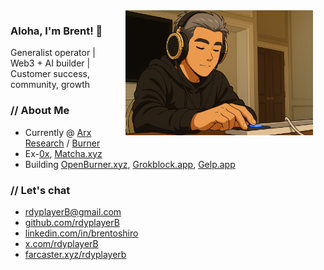 <img src="rdyplayerB.png" width="300" alt="rdyplayerB" align="right" hspace="20">

### Aloha, I'm Brent! 🤙
<p>Generalist operator | Web3 + AI builder | Customer success, community, growth</p>

### // About Me

- Currently @ [Arx Research](https://arxresearch.com) / [Burner](https://burner.pro)
- Ex-[0x](https://0x.org), [Matcha.xyz](https://matcha.xyz)
- Building [OpenBurner.xyz](https://openburner.xyz), [Grokblock.app](https://grokblock.app), [Gelp.app](https://gelp.app)

### // Let's chat

- [rdyplayerB@gmail.com](mailto:rdyplayerB@gmail.com)
- [github.com/rdyplayerB](https://github.com/rdyplayerB)
- [linkedin.com/in/brentoshiro](https://linkedin.com/in/brentoshiro)
- [x.com/rdyplayerB](https://x.com/rdyplayerB)
- [farcaster.xyz/rdyplayerb](https://farcaster.xyz/rdyplayerb)
